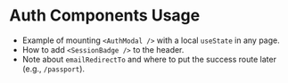# Auth Components Usage

- Example of mounting `<AuthModal />` with a local `useState` in any page.
- How to add `<SessionBadge />` to the header.
- Note about `emailRedirectTo` and where to put the success route later (e.g., `/passport`).
